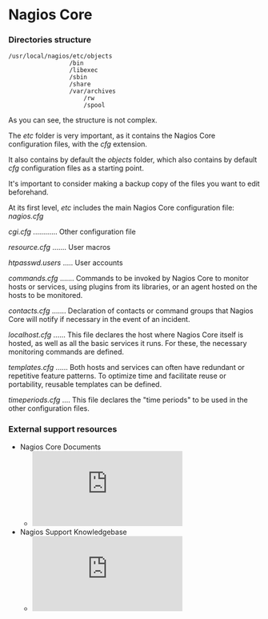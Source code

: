 # Nagios Core

### Directories structure

    /usr/local/nagios/etc/objects
                     /bin
                     /libexec
                     /sbin
                     /share
                     /var/archives
                         /rw
                         /spool

As you can see, the structure is not complex.

The *etc* folder is very important, as it contains the Nagios Core configuration files, with the *cfg* extension.

It also contains by default the *objects* folder, which also contains by default *cfg* configuration files as a starting point.

It's important to consider making a backup copy of the files you want to edit beforehand.

At its first level, *etc* includes the main Nagios Core configuration file: *nagios.cfg*

*cgi.cfg* ............ Other configuration file

*resource.cfg* ....... User macros               

*htpasswd.users* ..... User accounts


*commands.cfg* ....... Commands to be invoked by Nagios Core to monitor hosts or services, using plugins from its libraries, or an agent hosted on the hosts to be monitored.

*contacts.cfg* ....... Declaration of contacts or command groups that Nagios Core will notify if necessary in the event of an incident.

*localhost.cfg* ...... This file declares the host where Nagios Core itself is hosted, as well as all the basic services it runs. For these, the necessary monitoring commands are defined.

*templates.cfg* ...... Both hosts and services can often have redundant or repetitive feature patterns. To optimize time and facilitate reuse or portability, reusable templates can be defined.

*timeperiods.cfg* .... This file declares the "time periods" to be used in the other configuration files.


### External support resources

- Nagios Core Documents
    + ![Nagios Core Documents](https://assets.nagios.com/downloads/nagioscore/docs/nagioscore/4/en/toc.html)
- Nagios Support Knowledgebase
    + ![Nagios Support Knowledgebase](https://support.nagios.com/kb/category.php)
